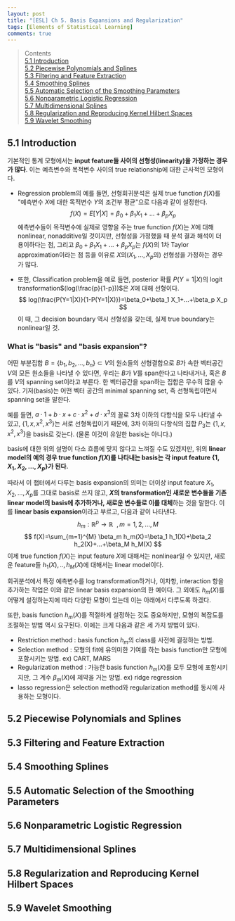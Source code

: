 ```yaml
---
layout: post
title: "[ESL] Ch 5. Basis Expansions and Regularization"
tags: [Elements of Statistical Learning]
comments: true
---
```

> Contents  
> [5.1 Introduction](#51-introduction)  
> [5.2 Piecewise Polynomials and Splines](#52-piecewise-polynomials-and-splines)  
> [5.3 Filtering and Feature Extraction](#53-filtering-and-feature-extraction)  
> [5.4 Smoothing Splines](#54-smoothing-splines)  
> [5.5 Automatic Selection of the Smoothing Parameters](#55-automatic-selection-of-the-smoothing-parameters)  
> [5.6 Nonparametric Logistic Regression](#56-nonparametric-logistic-regression)  
> [5.7 Multidimensional Splines](#57-multidimensional-splines)  
> [5.8 Regularization and Reproducing Kernel Hilbert Spaces](#58-regularization-and-reproducing-kernel-hilbert-spaces)  
> [5.9 Wavelet Smoothing](#59-wavelet-smoothing)  


## 5.1 Introduction

기본적인 통계 모형에서는 **input feature들 사이의 선형성(linearity)을 가정하는 경우가 많다**. 이는 예측변수와 목적변수 사이의 true relationship에 대한 근사적인 모형이다.  
  
 * Regression problem의 예를 들면, 선형회귀분석은 실제 true function $f(X)$를 "예측변수 $X$에 대한 목적변수 $Y$의 조건부 평균"으로 다음과 같이 설정한다.
$$
f(X)=E[Y|X]=\beta_0+\beta_1 X_1+...+\beta_p X_p
$$
예측변수들이 목적변수에 실제로 영향을 주는 true function $f(X)$는 $X$에 대해 nonlinear, nonadditive일 것이지만, 선형성을 가정했을 때 분석 결과 해석이 더 용이하다는 점, 그리고 $\beta_0+\beta_1 X_1+...+\beta_p X_p$는 $f(X)$의 1차 Taylor approximation이라는 점 등을 이유로 $X$의($X_1,...,X_p$의) 선형성을 가정하는 경우가 많다.  
  
 * 또한, Classification problem을 예로 들면, posterior 확률 $P(Y=1|X)$의 logit transformation$(log(\frac{p}{1-p}))$은 $X$에 대해 선형이다.
$$
log(\frac{P(Y=1|X)}{1-P(Y=1|X)})=\beta_0+\beta_1 X_1+...+\beta_p X_p
$$
이 때, 그 decision boundary 역시 선형성을 갖는데, 실제 true boundary는 nonlinear일 것.

### What is "basis" and "basis expansion"?
어떤 부분집합 $B=\{b_1, b_2, ...,b_n\}\subset V$의 원소들의 선형결합으로 $B$가 속한 벡터공간 $V$의 모든 원소들을 나타낼 수 있다면, 우리는 $B$가 $V$를 span한다고 나타내거나, 혹은 $B$를 $V$의 spanning set이라고 부른다. 한 벡터공간을 span하는 집합은 무수히 많을 수 있다. 기저(basis)는 어떤 벡터 공간의 minimal spanning set, 즉 선형독립이면서 spanning set을 말한다.

예를 들면, $a\cdot1+b\cdot x+c\cdot x^2+d\cdot x^3$의 꼴로 3차 이하의 다항식을 모두 나타낼 수 있고,  $\{1,x,x^2,x^3\}$는 서로 선형독립이기 때문에, 3차 이하의 다항식의 집합 $P_3$는 $\{1,x,x^2,x^3\}$을 basis로 갖는다. (물론 이것이 유일한 basis는 아니다.)

basis에 대한 위의 설명이 다소 흐름에 맞지 않다고 느껴질 수도 있겠지만, 위의 **linear model의 예의 경우 true function $f(X)$를 나타내는 basis는 각 input feature $\{1,X_1,X_2,...,X_p\}$가 된다.**  

따라서 이 챕터에서 다루는 basis expansion의 의미는 더이상 input feature $X_1,X_2,...,X_p$를 그대로 basis로 쓰지 않고, **$X$의 transformation인 새로운 변수들을 기존 linear model의 basis에 추가하거나, 새로운 변수들로 이를 대체**하는 것을 말한다. 이를 **linear basis expansion**이라고 부르고, 다음과 같이 나타낸다.
$$
h_m:\mathbb{R}^p \rightarrow \mathbb{R}\:\:, m=1,2,...,M
$$
$$
f(X)=\sum_{m=1}^{M} \beta_m h_m(X)=\beta_1 h_1(X)+\beta_2 h_2(X)+...+\beta_M h_M(X)
$$
이제 true function $f(X)$는 input feature $X$에 대해서는 nonlinear일 수 있지만, 새로운 feature들 $h_1(X),..,h_M(X)$에 대해서는 linear model이다.  
  
회귀분석에서 특정 예측변수를 log transformation하거나, 이차항, interaction 항을 추가하는 작업은 이와 같은 linear basis expansion의 한 예이다. 그 외에도 $h_m(X)$를 어떻게 설정하는지에 따라 다양한 모형이 있는데 이는 아래에서 다루도록 하겠다.  
  
또한, basis function $h_m(X)$를 적절하게 설정하는 것도 중요하지만, 모형의 복잡도를 조절하는 방법 역시 요구된다. 이에는 크게 다음과 같은 세 가지 방법이 있다.
 * Restriction method : basis function $h_m$의 class를 사전에 결정하는 방법.
 * Selection method : 모형의 fit에 유의미한 기여를 하는 basis function만 모형에 포함시키는 방법. ex) CART, MARS
 * Regularization method : 가능한 basis function $h_m(X)$를 모두 모형에 포함시키지만, 그 계수 $\beta_m(X)$에 제약을 거는 방법. ex) ridge regression
 * lasso regression은 selection method와 regularization method를 동시에 사용하는 모형이다.


## 5.2 Piecewise Polynomials and Splines
## 5.3 Filtering and Feature Extraction
## 5.4 Smoothing Splines
## 5.5 Automatic Selection of the Smoothing Parameters
## 5.6 Nonparametric Logistic Regression
## 5.7 Multidimensional Splines
## 5.8 Regularization and Reproducing Kernel Hilbert Spaces
## 5.9 Wavelet Smoothing
